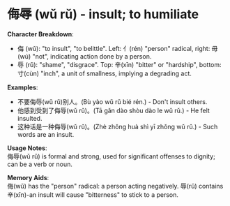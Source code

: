 # **侮辱 (wǔ rǔ) - insult; to humiliate**

**Character Breakdown**:  
- 侮 (wǔ): "to insult", "to belittle". Left: 亻(rén) "person" radical, right: 毋(wú) "not", indicating action done by a person.  
- 辱 (rǔ): "shame", "disgrace". Top: 辛(xīn) "bitter" or "hardship", bottom: 寸(cùn) "inch", a unit of smallness, implying a degrading act.

**Examples**:  
- 不要侮辱(wǔ rǔ)别人。(Bù yào wǔ rǔ bié rén.) - Don't insult others.  
- 他感到受到了侮辱(wǔ rǔ)。(Tā gǎn dào shòu dào le wǔ rǔ.) - He felt insulted.  
- 这种话是一种侮辱(wǔ rǔ)。(Zhè zhǒng huà shì yī zhǒng wǔ rǔ.) - Such words are an insult.

**Usage Notes**:  
侮辱(wǔ rǔ) is formal and strong, used for significant offenses to dignity; can be a verb or noun.

**Memory Aids**:  
侮(wǔ) has the "person" radical: a person acting negatively. 辱(rǔ) contains 辛(xīn)-an insult will cause "bitterness" to stick to a person.